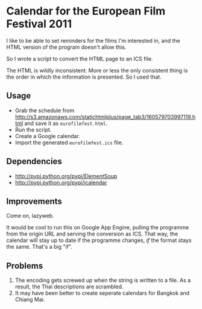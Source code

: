Calendar for the European Film Festival 2011
============================================

I like to be able to set reminders for the films I'm interested in, 
and the HTML version of the program doesn't allow this. 

So I wrote a script to convert the HTML page to an ICS file.

The HTML is wildly inconsistent. More or less the only consistent thing 
is the order in which the information is presented. So I used that. 

Usage
-----

* Grab the schedule from
  http://s3.amazonaws.com/statichtmlplus/page_tab3/160579703997119.html
  and save it as `eurofilmfest.html`.
* Run the script. 
* Create a Google calendar.
* Import the generated `eurofilmfest.ics` file.

Dependencies
------------

* http://pypi.python.org/pypi/ElementSoup
* http://pypi.python.org/pypi/icalendar

Improvements
------------

Come on, lazyweb.

It would be cool to run this on Google App Engine, pulling the programme
from the origin URL and serving the conversion as ICS.  That way, the
calendar will stay up to date if the programme changes, *if* the format
stays the same. That's a big "if". 

Problems
--------

1. The encoding gets screwed up when the string is written to a file. As
   a result, the Thai descriptions are scrambled.
2. It may have been better to create seperate calendars for Bangkok and 
   Chiang Mai.
